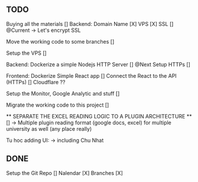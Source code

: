 ## TODO
Buying all the materials [] 
    Backend: 
        Domain Name [X]
        VPS [X]
        SSL [] @Current
        -> Let's encrypt SSL

Move the working code to some branches []

Setup the VPS []

Backend:
    Dockerize a simple Nodejs HTTP Server [] @Next
    Setup HTTPs []

Frontend: 
    Dockerize Simple React app []
    Connect the React to the API (HTTPs) []
    Cloudflare ?? 

Setup the Monitor, Google Analytic and stuff []

Migrate the working code to this project []

** SEPARATE THE EXCEL READING LOGIC TO A PLUGIN ARCHITECTURE **[]
    -> Multiple plugin reading format (google docs, excel) 
    for multiple university as well (any place really)

Tu hoc adding UI: 
    -> including Chu Nhat 

## DONE
Setup the Git Repo [] 
    Nalendar [X]
    Branches  [X]
